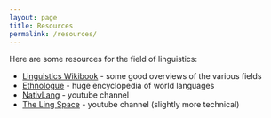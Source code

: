 ```yaml
---
layout: page
title: Resources
permalink: /resources/
---
```


Here are some resources for the field of linguistics:

* [Linguistics Wikibook](https://en.wikibooks.org/wiki/Linguistics) - some good overviews of the various fields
* [Ethnologue](http://www.ethnologue.com/) - huge encyclopedia of world languages
* [NativLang](https://www.youtube.com/user/NativLang) - youtube channel
* [The Ling Space](https://www.youtube.com/user/thelingspace) - youtube channel (slightly more technical)
